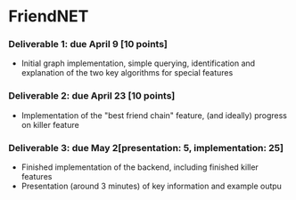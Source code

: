 # FriendNET

### Deliverable 1: due April 9 [10 points]
* Initial graph implementation, simple querying, identification and explanation of the two key algorithms for special features

### Deliverable 2: due April 23 [10 points]
* Implementation of the "best friend chain" feature, (and ideally) progress on killer feature

### Deliverable 3: due May 2[presentation: 5, implementation: 25]
* Finished implementation of the backend, including finished killer features
* Presentation (around 3 minutes) of key information and example outpu
